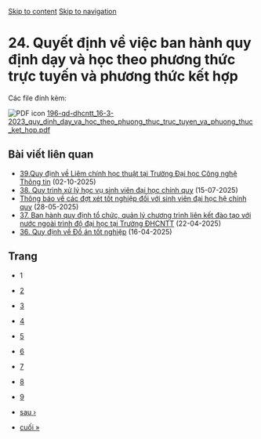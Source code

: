 [Skip to content](https://daa.uit.edu.vn/thongbao/24-quyet-dinh-ve-viec-ban-hanh-quy-dinh-day-va-hoc-theo-phuong-thuc-truc-tuyen-va-phuong#main)
 [Skip to navigation](https://daa.uit.edu.vn/thongbao/24-quyet-dinh-ve-viec-ban-hanh-quy-dinh-day-va-hoc-theo-phuong-thuc-truc-tuyen-va-phuong#main-nav)

24\. Quyết định về việc ban hành quy định dạy và học theo phương thức trực tuyến và phương thức kết hợp
=======================================================================================================

Các file đính kèm: 

 ![PDF icon](https://daa.uit.edu.vn/modules/file/icons/application-pdf.png "application/pdf") [196-qd-dhcntt\_16-3-2023\_quy\_dinh\_day\_va\_hoc\_theo\_phuong\_thuc\_truc\_tuyen\_va\_phuong\_thuc\_ket\_hop.pdf](https://daa.uit.edu.vn/sites/daa/files/202309/196-qd-dhcntt_16-3-2023_quy_dinh_day_va_hoc_theo_phuong_thuc_truc_tuyen_va_phuong_thuc_ket_hop.pdf)

Bài viết liên quan
------------------

*   [39.Quy định về Liêm chính học thuật tại Trường Đại học Công nghệ Thông tin](https://daa.uit.edu.vn/39quy-dinh-ve-liem-chinh-hoc-thuat-tai-truong-dai-hoc-cong-nghe-thong-tin)
     (02-10-2025)
*   [38\. Quy trình xử lý học vụ sinh viên đại học chính quy](https://daa.uit.edu.vn/38-quy-trinh-xu-ly-hoc-vu-sinh-vien-dai-hoc-chinh-quy)
     (15-07-2025)
*   [Thông báo về các đợt xét tốt nghiệp đối với sinh viên đại học hệ chính quy](https://daa.uit.edu.vn/thong-bao-ve-cac-dot-xet-tot-nghiep-doi-voi-sinh-vien-dai-hoc-he-chinh-quy)
     (28-05-2025)
*   [37\. Ban hành quy định tổ chức, quản lý chương trình liên kết đào tạo với nước ngoài trình độ đại học tại Trường ĐHCNTT](https://daa.uit.edu.vn/37-ban-hanh-quy-dinh-chuc-quan-ly-chuong-trinh-lien-ket-dao-tao-voi-nuoc-ngoai-trinh-do-dai-hoc-tai)
     (22-04-2025)
*   [36\. Quy định về Đồ án tốt nghiệp](https://daa.uit.edu.vn/36-quy-dinh-ve-do-tot-nghiep)
     (16-04-2025)

Trang
-----

*   1
*   [2](https://daa.uit.edu.vn/thongbao/24-quyet-dinh-ve-viec-ban-hanh-quy-dinh-day-va-hoc-theo-phuong-thuc-truc-tuyen-va-phuong?page=1 "Đến trang 2")
    
*   [3](https://daa.uit.edu.vn/thongbao/24-quyet-dinh-ve-viec-ban-hanh-quy-dinh-day-va-hoc-theo-phuong-thuc-truc-tuyen-va-phuong?page=2 "Đến trang 3")
    
*   [4](https://daa.uit.edu.vn/thongbao/24-quyet-dinh-ve-viec-ban-hanh-quy-dinh-day-va-hoc-theo-phuong-thuc-truc-tuyen-va-phuong?page=3 "Đến trang 4")
    
*   [5](https://daa.uit.edu.vn/thongbao/24-quyet-dinh-ve-viec-ban-hanh-quy-dinh-day-va-hoc-theo-phuong-thuc-truc-tuyen-va-phuong?page=4 "Đến trang 5")
    
*   [6](https://daa.uit.edu.vn/thongbao/24-quyet-dinh-ve-viec-ban-hanh-quy-dinh-day-va-hoc-theo-phuong-thuc-truc-tuyen-va-phuong?page=5 "Đến trang 6")
    
*   [7](https://daa.uit.edu.vn/thongbao/24-quyet-dinh-ve-viec-ban-hanh-quy-dinh-day-va-hoc-theo-phuong-thuc-truc-tuyen-va-phuong?page=6 "Đến trang 7")
    
*   [8](https://daa.uit.edu.vn/thongbao/24-quyet-dinh-ve-viec-ban-hanh-quy-dinh-day-va-hoc-theo-phuong-thuc-truc-tuyen-va-phuong?page=7 "Đến trang 8")
    
*   [9](https://daa.uit.edu.vn/thongbao/24-quyet-dinh-ve-viec-ban-hanh-quy-dinh-day-va-hoc-theo-phuong-thuc-truc-tuyen-va-phuong?page=8 "Đến trang 9")
    
*   [sau ›](https://daa.uit.edu.vn/thongbao/24-quyet-dinh-ve-viec-ban-hanh-quy-dinh-day-va-hoc-theo-phuong-thuc-truc-tuyen-va-phuong?page=1 "Đến trang kế sau")
    
*   [cuối »](https://daa.uit.edu.vn/thongbao/24-quyet-dinh-ve-viec-ban-hanh-quy-dinh-day-va-hoc-theo-phuong-thuc-truc-tuyen-va-phuong?page=8 "Đến trang cuối cùng")